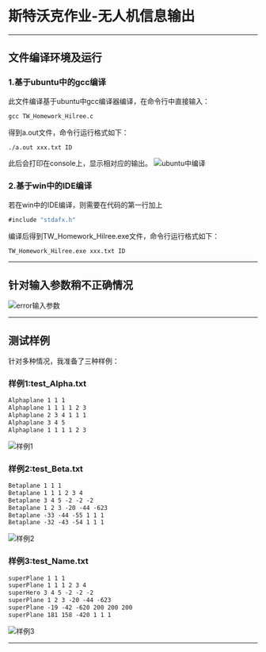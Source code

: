 # 斯特沃克作业-无人机信息输出
                                 
----

## 文件编译环境及运行

### 1.基于ubuntu中的gcc编译
此文件编译基于ubuntu中gcc编译器编译，在命令行中直接输入：
```cmd
gcc TW_Homework_Hilree.c
```
得到a.out文件，命令行运行格式如下：
```cmd
./a.out xxx.txt ID
```
此后会打印在console上，显示相对应的输出。
![ubuntu中编译][1]
### 2.基于win中的IDE编译
若在win中的IDE编译，则需要在代码的第一行加上
```cmd
#include "stdafx.h"
```
编译后得到TW_Homework_Hilree.exe文件，命令行运行格式如下：
```cmd
TW_Homework_Hilree.exe xxx.txt ID
```
----
## 针对输入参数稍不正确情况
![error输入参数][2]

----
## 测试样例
针对多种情况，我准备了三种样例：
### 样例1:test_Alpha.txt
```test_Alpha.txt
Alphaplane 1 1 1
Alphaplane 1 1 1 1 2 3
Alphaplane 2 3 4 1 1 1
Alphaplane 3 4 5
Alphaplane 1 1 1 1 2 3
```
![样例1][3]
### 样例2:test_Beta.txt
```test_Alpha.txt
Betaplane 1 1 1
Betaplane 1 1 1 2 3 4
Betaplane 3 4 5 -2 -2 -2
Betaplane 1 2 3 -20 -44 -623
Betaplane -33 -44 -55 1 1 1
Betaplane -32 -43 -54 1 1 1
```
![样例2][4]
### 样例3:test_Name.txt
```test_Alpha.txt
superPlane 1 1 1
superPlane 1 1 1 2 3 4
superHero 3 4 5 -2 -2 -2
superPlane 1 2 3 -20 -44 -623
superPlane -19 -42 -620 200 200 200
superPlane 181 158 -420 1 1 1
```
![样例3][5]

----



  [1]: http://120.79.152.109/Make.gif
  [2]: http://120.79.152.109/Input.gif
  [3]: http://120.79.152.109/Alpha.gif
  [4]: http://120.79.152.109/Beta.gif
  [5]: http://120.79.152.109/Name.gif
